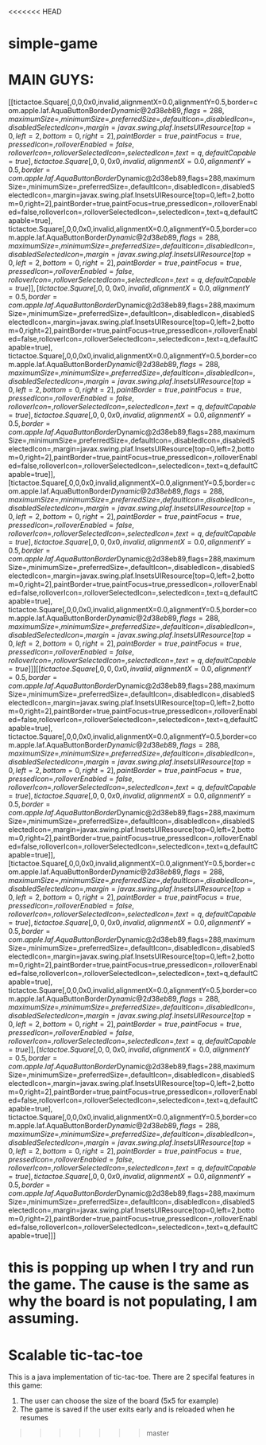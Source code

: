 <<<<<<< HEAD
# simple-game
# MAIN GUYS:

[[tictactoe.Square[,0,0,0x0,invalid,alignmentX=0.0,alignmentY=0.5,border=com.apple.laf.AquaButtonBorder$Dynamic@2d38eb89,flags=288,maximumSize=,minimumSize=,preferredSize=,defaultIcon=,disabledIcon=,disabledSelectedIcon=,margin=javax.swing.plaf.InsetsUIResource[top=0,left=2,bottom=0,right=2],paintBorder=true,paintFocus=true,pressedIcon=,rolloverEnabled=false,rolloverIcon=,rolloverSelectedIcon=,selectedIcon=,text=q,defaultCapable=true], tictactoe.Square[,0,0,0x0,invalid,alignmentX=0.0,alignmentY=0.5,border=com.apple.laf.AquaButtonBorder$Dynamic@2d38eb89,flags=288,maximumSize=,minimumSize=,preferredSize=,defaultIcon=,disabledIcon=,disabledSelectedIcon=,margin=javax.swing.plaf.InsetsUIResource[top=0,left=2,bottom=0,right=2],paintBorder=true,paintFocus=true,pressedIcon=,rolloverEnabled=false,rolloverIcon=,rolloverSelectedIcon=,selectedIcon=,text=q,defaultCapable=true], tictactoe.Square[,0,0,0x0,invalid,alignmentX=0.0,alignmentY=0.5,border=com.apple.laf.AquaButtonBorder$Dynamic@2d38eb89,flags=288,maximumSize=,minimumSize=,preferredSize=,defaultIcon=,disabledIcon=,disabledSelectedIcon=,margin=javax.swing.plaf.InsetsUIResource[top=0,left=2,bottom=0,right=2],paintBorder=true,paintFocus=true,pressedIcon=,rolloverEnabled=false,rolloverIcon=,rolloverSelectedIcon=,selectedIcon=,text=q,defaultCapable=true]], [tictactoe.Square[,0,0,0x0,invalid,alignmentX=0.0,alignmentY=0.5,border=com.apple.laf.AquaButtonBorder$Dynamic@2d38eb89,flags=288,maximumSize=,minimumSize=,preferredSize=,defaultIcon=,disabledIcon=,disabledSelectedIcon=,margin=javax.swing.plaf.InsetsUIResource[top=0,left=2,bottom=0,right=2],paintBorder=true,paintFocus=true,pressedIcon=,rolloverEnabled=false,rolloverIcon=,rolloverSelectedIcon=,selectedIcon=,text=q,defaultCapable=true], tictactoe.Square[,0,0,0x0,invalid,alignmentX=0.0,alignmentY=0.5,border=com.apple.laf.AquaButtonBorder$Dynamic@2d38eb89,flags=288,maximumSize=,minimumSize=,preferredSize=,defaultIcon=,disabledIcon=,disabledSelectedIcon=,margin=javax.swing.plaf.InsetsUIResource[top=0,left=2,bottom=0,right=2],paintBorder=true,paintFocus=true,pressedIcon=,rolloverEnabled=false,rolloverIcon=,rolloverSelectedIcon=,selectedIcon=,text=q,defaultCapable=true], tictactoe.Square[,0,0,0x0,invalid,alignmentX=0.0,alignmentY=0.5,border=com.apple.laf.AquaButtonBorder$Dynamic@2d38eb89,flags=288,maximumSize=,minimumSize=,preferredSize=,defaultIcon=,disabledIcon=,disabledSelectedIcon=,margin=javax.swing.plaf.InsetsUIResource[top=0,left=2,bottom=0,right=2],paintBorder=true,paintFocus=true,pressedIcon=,rolloverEnabled=false,rolloverIcon=,rolloverSelectedIcon=,selectedIcon=,text=q,defaultCapable=true]], [tictactoe.Square[,0,0,0x0,invalid,alignmentX=0.0,alignmentY=0.5,border=com.apple.laf.AquaButtonBorder$Dynamic@2d38eb89,flags=288,maximumSize=,minimumSize=,preferredSize=,defaultIcon=,disabledIcon=,disabledSelectedIcon=,margin=javax.swing.plaf.InsetsUIResource[top=0,left=2,bottom=0,right=2],paintBorder=true,paintFocus=true,pressedIcon=,rolloverEnabled=false,rolloverIcon=,rolloverSelectedIcon=,selectedIcon=,text=q,defaultCapable=true], tictactoe.Square[,0,0,0x0,invalid,alignmentX=0.0,alignmentY=0.5,border=com.apple.laf.AquaButtonBorder$Dynamic@2d38eb89,flags=288,maximumSize=,minimumSize=,preferredSize=,defaultIcon=,disabledIcon=,disabledSelectedIcon=,margin=javax.swing.plaf.InsetsUIResource[top=0,left=2,bottom=0,right=2],paintBorder=true,paintFocus=true,pressedIcon=,rolloverEnabled=false,rolloverIcon=,rolloverSelectedIcon=,selectedIcon=,text=q,defaultCapable=true], tictactoe.Square[,0,0,0x0,invalid,alignmentX=0.0,alignmentY=0.5,border=com.apple.laf.AquaButtonBorder$Dynamic@2d38eb89,flags=288,maximumSize=,minimumSize=,preferredSize=,defaultIcon=,disabledIcon=,disabledSelectedIcon=,margin=javax.swing.plaf.InsetsUIResource[top=0,left=2,bottom=0,right=2],paintBorder=true,paintFocus=true,pressedIcon=,rolloverEnabled=false,rolloverIcon=,rolloverSelectedIcon=,selectedIcon=,text=q,defaultCapable=true]]]
[[tictactoe.Square[,0,0,0x0,invalid,alignmentX=0.0,alignmentY=0.5,border=com.apple.laf.AquaButtonBorder$Dynamic@2d38eb89,flags=288,maximumSize=,minimumSize=,preferredSize=,defaultIcon=,disabledIcon=,disabledSelectedIcon=,margin=javax.swing.plaf.InsetsUIResource[top=0,left=2,bottom=0,right=2],paintBorder=true,paintFocus=true,pressedIcon=,rolloverEnabled=false,rolloverIcon=,rolloverSelectedIcon=,selectedIcon=,text=q,defaultCapable=true], tictactoe.Square[,0,0,0x0,invalid,alignmentX=0.0,alignmentY=0.5,border=com.apple.laf.AquaButtonBorder$Dynamic@2d38eb89,flags=288,maximumSize=,minimumSize=,preferredSize=,defaultIcon=,disabledIcon=,disabledSelectedIcon=,margin=javax.swing.plaf.InsetsUIResource[top=0,left=2,bottom=0,right=2],paintBorder=true,paintFocus=true,pressedIcon=,rolloverEnabled=false,rolloverIcon=,rolloverSelectedIcon=,selectedIcon=,text=q,defaultCapable=true], tictactoe.Square[,0,0,0x0,invalid,alignmentX=0.0,alignmentY=0.5,border=com.apple.laf.AquaButtonBorder$Dynamic@2d38eb89,flags=288,maximumSize=,minimumSize=,preferredSize=,defaultIcon=,disabledIcon=,disabledSelectedIcon=,margin=javax.swing.plaf.InsetsUIResource[top=0,left=2,bottom=0,right=2],paintBorder=true,paintFocus=true,pressedIcon=,rolloverEnabled=false,rolloverIcon=,rolloverSelectedIcon=,selectedIcon=,text=q,defaultCapable=true]], [tictactoe.Square[,0,0,0x0,invalid,alignmentX=0.0,alignmentY=0.5,border=com.apple.laf.AquaButtonBorder$Dynamic@2d38eb89,flags=288,maximumSize=,minimumSize=,preferredSize=,defaultIcon=,disabledIcon=,disabledSelectedIcon=,margin=javax.swing.plaf.InsetsUIResource[top=0,left=2,bottom=0,right=2],paintBorder=true,paintFocus=true,pressedIcon=,rolloverEnabled=false,rolloverIcon=,rolloverSelectedIcon=,selectedIcon=,text=q,defaultCapable=true], tictactoe.Square[,0,0,0x0,invalid,alignmentX=0.0,alignmentY=0.5,border=com.apple.laf.AquaButtonBorder$Dynamic@2d38eb89,flags=288,maximumSize=,minimumSize=,preferredSize=,defaultIcon=,disabledIcon=,disabledSelectedIcon=,margin=javax.swing.plaf.InsetsUIResource[top=0,left=2,bottom=0,right=2],paintBorder=true,paintFocus=true,pressedIcon=,rolloverEnabled=false,rolloverIcon=,rolloverSelectedIcon=,selectedIcon=,text=q,defaultCapable=true], tictactoe.Square[,0,0,0x0,invalid,alignmentX=0.0,alignmentY=0.5,border=com.apple.laf.AquaButtonBorder$Dynamic@2d38eb89,flags=288,maximumSize=,minimumSize=,preferredSize=,defaultIcon=,disabledIcon=,disabledSelectedIcon=,margin=javax.swing.plaf.InsetsUIResource[top=0,left=2,bottom=0,right=2],paintBorder=true,paintFocus=true,pressedIcon=,rolloverEnabled=false,rolloverIcon=,rolloverSelectedIcon=,selectedIcon=,text=q,defaultCapable=true]], [tictactoe.Square[,0,0,0x0,invalid,alignmentX=0.0,alignmentY=0.5,border=com.apple.laf.AquaButtonBorder$Dynamic@2d38eb89,flags=288,maximumSize=,minimumSize=,preferredSize=,defaultIcon=,disabledIcon=,disabledSelectedIcon=,margin=javax.swing.plaf.InsetsUIResource[top=0,left=2,bottom=0,right=2],paintBorder=true,paintFocus=true,pressedIcon=,rolloverEnabled=false,rolloverIcon=,rolloverSelectedIcon=,selectedIcon=,text=q,defaultCapable=true], tictactoe.Square[,0,0,0x0,invalid,alignmentX=0.0,alignmentY=0.5,border=com.apple.laf.AquaButtonBorder$Dynamic@2d38eb89,flags=288,maximumSize=,minimumSize=,preferredSize=,defaultIcon=,disabledIcon=,disabledSelectedIcon=,margin=javax.swing.plaf.InsetsUIResource[top=0,left=2,bottom=0,right=2],paintBorder=true,paintFocus=true,pressedIcon=,rolloverEnabled=false,rolloverIcon=,rolloverSelectedIcon=,selectedIcon=,text=q,defaultCapable=true], tictactoe.Square[,0,0,0x0,invalid,alignmentX=0.0,alignmentY=0.5,border=com.apple.laf.AquaButtonBorder$Dynamic@2d38eb89,flags=288,maximumSize=,minimumSize=,preferredSize=,defaultIcon=,disabledIcon=,disabledSelectedIcon=,margin=javax.swing.plaf.InsetsUIResource[top=0,left=2,bottom=0,right=2],paintBorder=true,paintFocus=true,pressedIcon=,rolloverEnabled=false,rolloverIcon=,rolloverSelectedIcon=,selectedIcon=,text=q,defaultCapable=true]]]


this is popping up when I try and run the game.    The cause is the same as why the board is not populating, I am assuming.
=======
# Scalable tic-tac-toe
This is a java implementation of tic-tac-toe.
There are 2 specifal features in this game:
1. The user can choose the size of the board (5x5 for example)
2. The game is saved if the user exits early and is reloaded when he resumes
>>>>>>> master
